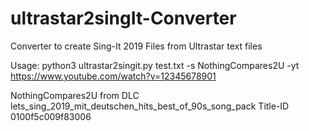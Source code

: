 # ultrastar2singIt-Converter
Converter to create Sing-It 2019 Files from Ultrastar text files


Usage:
python3 ultrastar2singit.py test.txt -s NothingCompares2U -yt https://www.youtube.com/watch?v=12345678901

NothingCompares2U from DLC lets_sing_2019_mit_deutschen_hits_best_of_90s_song_pack
Title-ID 0100f5c009f83006
